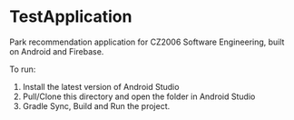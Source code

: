 # TestApplication

Park recommendation application for CZ2006 Software Engineering, built on Android and Firebase.

To run:

1. Install the latest version of Android Studio
2. Pull/Clone this directory and open the folder in Android Studio
3. Gradle Sync, Build and Run the project.
